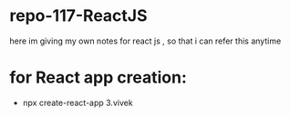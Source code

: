 # repo-117-ReactJS
here im giving my own notes for react js , so that i can refer this anytime 


# for React app creation:
* npx create-react-app 3.vivek